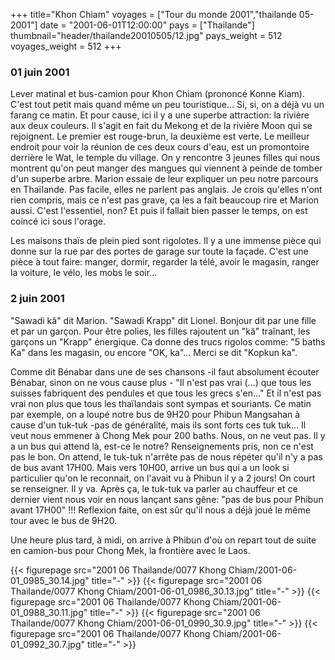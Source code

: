 +++
title="Khon Chiam"
voyages = ["Tour du monde 2001","thailande 05-2001"]
date = "2001-06-01T12:00:00"
pays = ["Thailande"]
thumbnail="header/thailande20010505/12.jpg"
pays_weight = 512
voyages_weight = 512
+++
### 01 juin 2001

Lever matinal et bus-camion pour Khon Chiam (prononcé Konne Kiam). C'est tout 
petit mais quand même un peu touristique... Si, si, on a déjà vu un farang ce 
matin. Et pour cause, ici il y a une superbe attraction: la rivière aux deux 
couleurs. Il s'agit en fait du Mekong et de la rivière Moon qui se rejoignent. 
Le premier est rouge-brun, la deuxième est verte. Le meilleur endroit pour voir 
la réunion de ces deux cours d'eau, est un promontoire derrière le Wat, le temple 
du village. On y rencontre 3 jeunes filles qui nous montrent qu'on peut manger 
des mangues qui viennent à peinde de tomber d'un superbe arbre. Marion essaie 
de leur expliquer un peu notre parcours en Thaïlande. Pas facile, elles ne parlent 
pas anglais. Je crois qu'elles n'ont rien compris, mais ce n'est pas grave, 
ça les a fait beaucoup rire et Marion aussi. C'est l'essentiel, non? Et puis 
il fallait bien passer le temps, on est coincé ici sous l'orage. 

Les maisons thaïs de plein pied sont rigolotes. Il y a une immense pièce qui 
donne sur la rue par des portes de garage sur toute la façade. C'est une pièce 
à tout faire: manger, dormir, regarder la télé, avoir le magasin, ranger la 
voiture, le vélo, les mobs le soir... 

### 2 juin 2001

"Sawadi kâ" dit Marion. "Sawadi Krapp" dit Lionel. Bonjour dit par une fille 
et par un garçon. Pour être polies, les filles rajoutent un "kâ" traînant, les 
garçons un "Krapp" énergique. Ca donne des trucs rigolos comme: "5 baths Ka" 
dans les magasin, ou encore "OK, ka"... Merci se dit "Kopkun ka". 

Comme dit Bénabar dans une de ses chansons -il faut absolument écouter Bénabar, 
sinon on ne vous cause plus - "Il n'est pas vrai (...) que tous les suisses 
fabriquent des pendules et que tous les grecs s'en..." Et il n'est pas vrai 
non plus que tous les thaïlandais sont sympas et souriants. Ce matin par exemple, 
on a loupé notre bus de 9H20 pour Phibun Mangsahan à cause d'un tuk-tuk -pas 
de généralité, mais ils sont forts ces tuk tuk... Il veut nous emmener à Chong 
Mek pour 200 baths. Nous, on ne veut pas. Il y a un bus qui attend là, est-ce 
le notre? Renseignements pris, non ce n'est pas le bon. On attend, le tuk-tuk 
n'arrête pas de nous répéter qu'il n'y a pas de bus avant 17H00. Mais vers 10H00, 
arrive un bus qui a un look si particulier qu'on le reconnait, on l'avait vu 
à Phibun il y a 2 jours! On court se renseigner. Il y va. Après ça, le tuk-tuk 
va parler au chauffeur et ce dernier vient nous voir en nous lançant sans gêne: 
"pas de bus pour Phibun avant 17H00" !!! Reflexion faite, on est sûr qu'il nous 
a déjà joué le même tour avec le bus de 9H20. 

Une heure plus tard, à midi, on arrive à Phibun d'où on repart tout de suite 
en camion-bus pour Chong Mek, la frontière avec le Laos.


<div id="TOTO">{{< figurepage src="2001 06 Thailande/0077 Khong Chiam/2001-06-01_0985_30.14.jpg" title="-"  >}}
{{< figurepage src="2001 06 Thailande/0077 Khong Chiam/2001-06-01_0986_30.13.jpg" title="-"  >}}
{{< figurepage src="2001 06 Thailande/0077 Khong Chiam/2001-06-01_0988_30.11.jpg" title="-"  >}}
{{< figurepage src="2001 06 Thailande/0077 Khong Chiam/2001-06-01_0990_30.9.jpg" title="-"  >}}
{{< figurepage src="2001 06 Thailande/0077 Khong Chiam/2001-06-01_0992_30.7.jpg" title="-"  >}}
</DIV>

